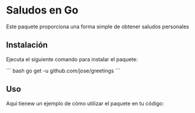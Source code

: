 # Saludos en Go

Este paquete proporciona una forma simple de obtener saludos personales

## Instalación
Ejecuta el siguiente comando para instalar el paquete:

´´´ bash
go get -u github.com/jose/greetings
´´´

## Uso
Aquí tienew un ejemplo de cómo utilizar el paquete en tu código:


